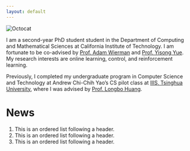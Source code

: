 ```yaml
---
layout: default
---
```


![Octocat](https://github.githubassets.com/images/icons/emoji/octocat.png)

I am a second-year PhD student student in the Department of Computing and Mathematical Sciences at California Institute of Technology. I am fortunate to be co-advised by [Prof. Adam Wierman](https://adamwierman.com/) and [Prof. Yisong Yue](http://www.yisongyue.com/). My research interests are online learning, control, and reinforcement learning.

Previously, I completed my undergraduate program in Computer Science and Technology at Andrew Chi-Chih Yao’s CS pilot class at [IIIS, Tsinghua University](https://iiis.tsinghua.edu.cn/en/), where I was advised by [Prof. Longbo Huang](https://scholar.google.com/citations?user=g9d_K0sAAAAJ&hl=en).

# News

1.  This is an ordered list following a header.
2.  This is an ordered list following a header.
3.  This is an ordered list following a header.
